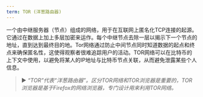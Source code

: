 ```yaml
---
term: TOR (洋葱路由器)
---
```


一个由中继服务器（节点）组成的网络，用于在互联网上匿名化TCP连接的起源。它通过在数据上加上多层加密来运作。每个中继节点去除一层以揭示下一个节点的地址，直到达到最终目的地。Tor网络通过防止中间节点同时知道数据的起点和终点来确保匿名性，这使得观察者很难追踪用户的活动。TOR网络可以在比特币的上下文中使用，以避免将某人的IP地址与比特币节点关联，从而避免泄露某些个人信息。

> ► *“TOR”代表“洋葱路由器”。区分TOR网络和TOR浏览器是重要的，TOR浏览器是基于Firefox的网络浏览器，专门设计用来利用TOR网络。*